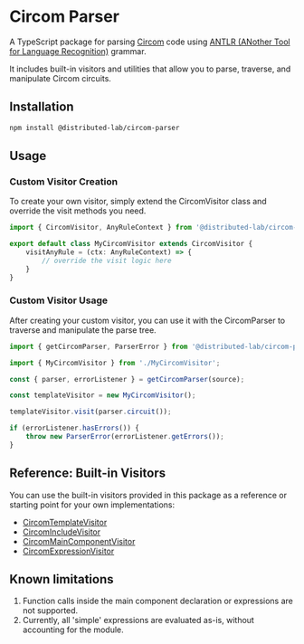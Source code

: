 # Circom Parser

A TypeScript package for parsing [Circom](https://docs.circom.io) code using [ANTLR (ANother Tool for Language Recognition)](https://github.com/distributed-lab/circom-g4-grammar) grammar.

It includes built-in visitors and utilities that allow you to parse, traverse, and manipulate Circom circuits.

## Installation

```bash
npm install @distributed-lab/circom-parser
```

## Usage

### Custom Visitor Creation

To create your own visitor, simply extend the CircomVisitor class and override the visit methods you need.

```typescript
import { CircomVisitor, AnyRuleContext } from '@distributed-lab/circom-parser';

export default class MyCircomVisitor extends CircomVisitor {
    visitAnyRule = (ctx: AnyRuleContext) => {
        // override the visit logic here
    }
}
```

### Custom Visitor Usage

After creating your custom visitor, you can use it with the CircomParser to traverse and manipulate the parse tree.

```typescript
import { getCircomParser, ParserError } from '@distributed-lab/circom-parser';

import { MyCircomVisitor } from './MyCircomVisitor';

const { parser, errorListener } = getCircomParser(source);

const templateVisitor = new MyCircomVisitor();

templateVisitor.visit(parser.circuit());

if (errorListener.hasErrors()) {
    throw new ParserError(errorListener.getErrors());
}
```

## Reference: Built-in Visitors

You can use the built-in visitors provided in this package as a reference or starting point for your own implementations:
- [CircomTemplateVisitor](./src/builtin/CircomTemplateVisitor.ts)
- [CircomIncludeVisitor](./src/builtin/CircomIncludeVisitor.ts)
- [CircomMainComponentVisitor](./src/builtin/CircomMainComponentVisitor.ts)
- [CircomExpressionVisitor](./src/builtin/CircomExpressionVisitor.ts)

## Known limitations

1. Function calls inside the main component declaration or expressions are not supported.
2. Currently, all 'simple' expressions are evaluated as-is, without accounting for the module.